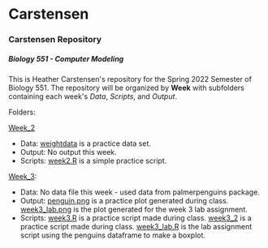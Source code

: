 # Carstensen
### Carstensen Repository
##### Biology 551 - Computer Modeling
This is Heather Carstensen's repository for the Spring 2022 Semester of Biology 551. 
The repository will be organized by **Week** with subfolders containing each week's _Data_, _Scripts_, and _Output_. 
  
Folders:

[Week_2](https://github.com/Biol551-CSUN/Carstensen/tree/main/Week_2) 
 * Data: [weightdata](https://github.com/Biol551-CSUN/Carstensen/blob/main/Week_2/Data/weightdata.csv) is a practice data set. 
 * Output: No output this week. 
 * Scripts: [week2.R](https://github.com/Biol551-CSUN/Carstensen/blob/main/Week_2/Scripts/week2.R) is a simple practice script.

[Week_3](https://github.com/Biol551-CSUN/Carstensen/tree/main/Week_3): 
 * Data: No data file this week - used data from palmerpenguins package. 
 * Output: [penguin.png](https://github.com/Biol551-CSUN/Carstensen/blob/main/Week_3/Output/penguin.png) is a practice plot generated during class. [week3_lab.png](https://github.com/Biol551-CSUN/Carstensen/blob/main/Week_3/Output/week3_lab.png) is the plot generated for the week 3 lab assignment. 
 * Scripts: [week3.R](https://github.com/Biol551-CSUN/Carstensen/blob/main/Week_3/Scripts/week3.R) is a practice script made during class. [week3_2](https://github.com/Biol551-CSUN/Carstensen/blob/main/Week_3/Scripts/week3_2.R) is a practice script made during class. [week3_lab.R](https://github.com/Biol551-CSUN/Carstensen/blob/main/Week_3/Scripts/week3_lab.R) is the lab assignment script using the penguins dataframe to make a boxplot. 
